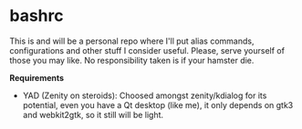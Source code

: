 # bashrc
This is and will be a personal repo where I'll put alias commands, configurations and other stuff I consider useful. Please, serve yourself of those you may like. No responsibility taken is if your hamster die.

**Requirements**
 - YAD (Zenity on steroids): Choosed amongst zenity/kdialog for its potential, even you have a Qt desktop (like me), it only depends on gtk3 and webkit2gtk, so it still will be light.
